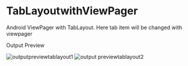 # TabLayoutwithViewPager
Android ViewPager with TabLayout. Here tab item will be changed with viewpager

Output Preview

![outputpreviewtablayout1](https://user-images.githubusercontent.com/65479688/134349629-afc6e351-f280-4ef4-86a9-ba634e4bba3a.png)
![output previewtablayout2](https://user-images.githubusercontent.com/65479688/134349636-cee21ef3-e318-4dd3-91cc-3be64e8fd8f4.png)

